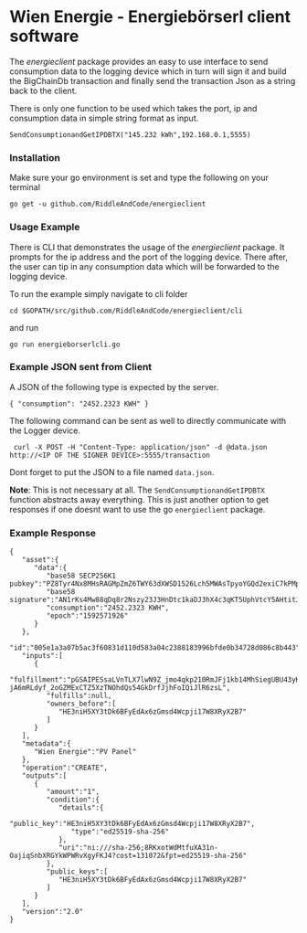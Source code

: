# Wien Energie - Energiebörserl client software

The *energieclient* package provides an easy to use interface to send consumption data to the logging device which in turn will sign it and build the BigChainDb transaction and finally send the transaction Json as a string back to the client. 

There is only one function to be used which takes the port, ip and consumption data in simple string format as input.

``SendConsumptionandGetIPDBTX("145.232 kWh",192.168.0.1,5555)``

### Installation

Make sure your go environment is set and type the following on your terminal

``go get -u github.com/RiddleAndCode/energieclient`` 

### Usage Example

There is CLI that demonstrates the usage of the *energieclient* package. It prompts for the ip address and the port of the logging device. There after, the user can tip in any consumption data which will be forwarded to the logging device.

To run the example simply navigate to cli folder 

`cd $GOPATH/src/github.com/RiddleAndCode/energieclient/cli`

and run

``go run energieborserlcli.go``

### Example JSON sent from Client

A JSON of the following type is expected by the server.

`{
    "consumption": "2452.2323 KWH"
}`

The following command can be sent as well to directly communicate with the Logger device.

`  curl -X POST -H "Content-Type: application/json" -d @data.json http://<IP OF THE SIGNER DEVICE>:5555/transaction `

Dont forget to put the JSON to a file named `data.json`. 

**Note**: This is not necessary at all. The  `SendConsumptionandGetIPDBTX` function abstracts away everything. This is just another option to get responses if one doesnt want to use the go `energieclient` package.

### Example Response

```
{
   "asset":{
      "data":{
         "base58 SECP256K1 pubkey":"PZ8Tyr4Nx8MHsRAGMpZmZ6TWY63dXWSD1526Lch5MWAsTpyoYGQd2exiC7kPMp8c5hcVtdsiwBcEdhfW3AUeWpqu7g5pXkqsGdPRE5j72nKrPQJD1MqaL7n5",
         "base58 signature":"AN1rKs4Mw88qDq8r2Nszy23J3HnDtc1kaDJ3hX4c3qKT5UphVtcY5AHtitJk9NeDgD12obZ7jW8VezKwodn6iXoN5wwe6p8Hi",
         "consumption":"2452.2323 KWH",
         "epoch":"1592571926"
      }
   },
   "id":"005e1a3a07b5ac3f60831d110d583a04c2388183996bfde0b34728d086c8b443",
   "inputs":[
      {
         "fulfillment":"pGSAIPESsaLVnTLX7lwN9Z_jmo4qkp210RmJFj1kb14MhSiegUBU43yKw60hq71ncQVWg0OV62C5nkIecSB-jA6mRLdyf_2oGZMExCTZ5XzTNOhdQs54GkDrfJjhFoIQiJlR6zsL",
         "fulfills":null,
         "owners_before":[
            "HE3niH5XY3tDk6BFyEdAx6zGmsd4Wcpji17W8XRyX2B7"
         ]
      }
   ],
   "metadata":{
      "Wien Energie":"PV Panel"
   },
   "operation":"CREATE",
   "outputs":[
      {
         "amount":"1",
         "condition":{
            "details":{
               "public_key":"HE3niH5XY3tDk6BFyEdAx6zGmsd4Wcpji17W8XRyX2B7",
               "type":"ed25519-sha-256"
            },
            "uri":"ni:///sha-256;8RKxotWdMtfuXA31n-OajiqSnbXRGYkWPWRvXgyFKJ4?cost=131072&fpt=ed25519-sha-256"
         },
         "public_keys":[
            "HE3niH5XY3tDk6BFyEdAx6zGmsd4Wcpji17W8XRyX2B7"
         ]
      }
   ],
   "version":"2.0"
}
```
